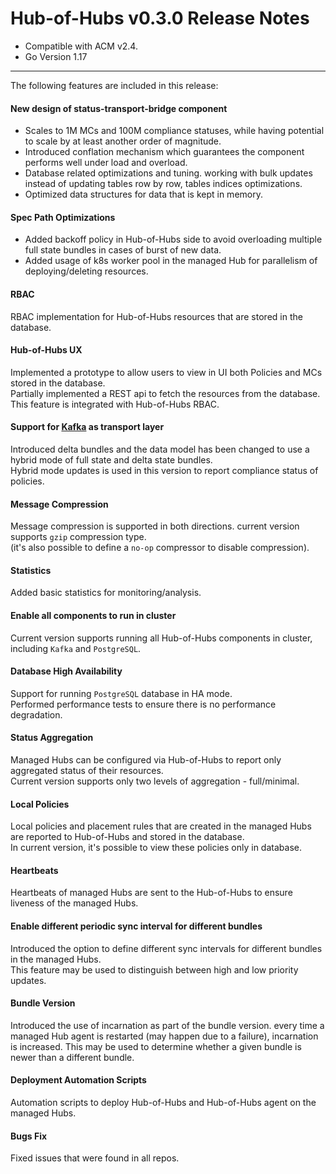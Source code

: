Hub-of-Hubs v0.3.0 Release Notes
================================

* Compatible with ACM v2.4. 
* Go Version 1.17

----

The following features are included in this release:


#### New design of status-transport-bridge component
* Scales to 1M MCs and 100M compliance statuses, while having potential to scale by at least another order of magnitude.
* Introduced conflation mechanism which guarantees the component performs well under load and overload.
* Database related optimizations and tuning. working with bulk updates instead of updating tables row by row, tables indices optimizations.
* Optimized data structures for data that is kept in memory. 

#### Spec Path Optimizations
* Added backoff policy in Hub-of-Hubs side to avoid overloading multiple full state bundles in cases of burst of new data.
* Added usage of k8s worker pool in the managed Hub for parallelism of deploying/deleting resources.

#### RBAC
RBAC implementation for Hub-of-Hubs resources that are stored in the database.

#### Hub-of-Hubs UX
Implemented a prototype to allow users to view in UI both Policies and MCs stored in the database.  
Partially implemented a REST api to fetch the resources from the database. This feature is integrated with Hub-of-Hubs RBAC.

#### Support for [Kafka](https://kafka.apache.org/) as transport layer 
Introduced delta bundles and the data model has been changed to use a hybrid mode of full state and delta state bundles.  
Hybrid mode updates is used in this version to report compliance status of policies.

#### Message Compression
Message compression is supported in both directions. current version supports `gzip` compression type.  
(it's also possible to define a `no-op` compressor to disable compression).  

#### Statistics
Added basic statistics for monitoring/analysis.

#### Enable all components to run in cluster
Current version supports running all Hub-of-Hubs components in cluster, including `Kafka` and `PostgreSQL`.

#### Database High Availability
Support for running `PostgreSQL` database in HA mode.  
Performed performance tests to ensure there is no performance degradation.

#### Status Aggregation
Managed Hubs can be configured via Hub-of-Hubs to report only aggregated status of their resources.  
Current version supports only two levels of aggregation - full/minimal.

#### Local Policies
Local policies and placement rules that are created in the managed Hubs are reported to Hub-of-Hubs and stored in the database.  
In current version, it's possible to view these policies only in database.

#### Heartbeats
Heartbeats of managed Hubs are sent to the Hub-of-Hubs to ensure liveness of the managed Hubs.

#### Enable different periodic sync interval for different bundles
Introduced the option to define different sync intervals for different bundles in the managed Hubs.  
This feature may be used to distinguish between high and low priority updates.

#### Bundle Version
Introduced the use of incarnation as part of the bundle version. every time a managed Hub agent is restarted 
(may happen due to a failure), incarnation is increased. This may be used to determine whether a given bundle is newer 
than a different bundle.

#### Deployment Automation Scripts
Automation scripts to deploy Hub-of-Hubs and Hub-of-Hubs agent on the managed Hubs.

#### Bugs Fix
Fixed issues that were found in all repos.
